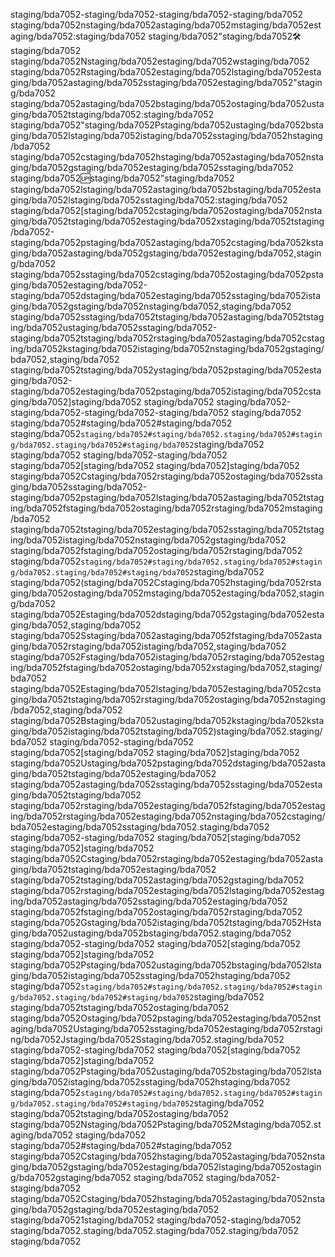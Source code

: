 staging/bda7052-staging/bda7052-staging/bda7052-staging/bda7052
staging/bda7052nstaging/bda7052astaging/bda7052mstaging/bda7052estaging/bda7052:staging/bda7052 staging/bda7052"staging/bda7052🛠staging/bda7052 staging/bda7052Nstaging/bda7052estaging/bda7052wstaging/bda7052 staging/bda7052Rstaging/bda7052estaging/bda7052lstaging/bda7052estaging/bda7052astaging/bda7052sstaging/bda7052estaging/bda7052"staging/bda7052
staging/bda7052astaging/bda7052bstaging/bda7052ostaging/bda7052ustaging/bda7052tstaging/bda7052:staging/bda7052 staging/bda7052"staging/bda7052Pstaging/bda7052ustaging/bda7052bstaging/bda7052lstaging/bda7052istaging/bda7052sstaging/bda7052hstaging/bda7052 staging/bda7052cstaging/bda7052hstaging/bda7052astaging/bda7052nstaging/bda7052gstaging/bda7052estaging/bda7052sstaging/bda7052 staging/bda7052🆙staging/bda7052"staging/bda7052
staging/bda7052lstaging/bda7052astaging/bda7052bstaging/bda7052estaging/bda7052lstaging/bda7052sstaging/bda7052:staging/bda7052 staging/bda7052[staging/bda7052cstaging/bda7052ostaging/bda7052nstaging/bda7052tstaging/bda7052estaging/bda7052xstaging/bda7052tstaging/bda7052-staging/bda7052pstaging/bda7052astaging/bda7052cstaging/bda7052kstaging/bda7052astaging/bda7052gstaging/bda7052estaging/bda7052,staging/bda7052 staging/bda7052sstaging/bda7052cstaging/bda7052ostaging/bda7052pstaging/bda7052estaging/bda7052-staging/bda7052dstaging/bda7052estaging/bda7052sstaging/bda7052istaging/bda7052gstaging/bda7052nstaging/bda7052,staging/bda7052 staging/bda7052sstaging/bda7052tstaging/bda7052astaging/bda7052tstaging/bda7052ustaging/bda7052sstaging/bda7052-staging/bda7052tstaging/bda7052rstaging/bda7052astaging/bda7052cstaging/bda7052kstaging/bda7052istaging/bda7052nstaging/bda7052gstaging/bda7052,staging/bda7052 staging/bda7052tstaging/bda7052ystaging/bda7052pstaging/bda7052estaging/bda7052-staging/bda7052estaging/bda7052pstaging/bda7052istaging/bda7052cstaging/bda7052]staging/bda7052
staging/bda7052
staging/bda7052-staging/bda7052-staging/bda7052-staging/bda7052
staging/bda7052
staging/bda7052#staging/bda7052#staging/bda7052 staging/bda7052`staging/bda7052#staging/bda7052.staging/bda7052#staging/bda7052.staging/bda7052#staging/bda7052`staging/bda7052
staging/bda7052
staging/bda7052-staging/bda7052 staging/bda7052[staging/bda7052 staging/bda7052]staging/bda7052 staging/bda7052Cstaging/bda7052rstaging/bda7052ostaging/bda7052sstaging/bda7052sstaging/bda7052-staging/bda7052pstaging/bda7052lstaging/bda7052astaging/bda7052tstaging/bda7052fstaging/bda7052ostaging/bda7052rstaging/bda7052mstaging/bda7052 staging/bda7052tstaging/bda7052estaging/bda7052sstaging/bda7052tstaging/bda7052istaging/bda7052nstaging/bda7052gstaging/bda7052 staging/bda7052fstaging/bda7052ostaging/bda7052rstaging/bda7052 staging/bda7052`staging/bda7052#staging/bda7052.staging/bda7052#staging/bda7052.staging/bda7052#staging/bda7052`staging/bda7052 staging/bda7052(staging/bda7052Cstaging/bda7052hstaging/bda7052rstaging/bda7052ostaging/bda7052mstaging/bda7052estaging/bda7052,staging/bda7052 staging/bda7052Estaging/bda7052dstaging/bda7052gstaging/bda7052estaging/bda7052,staging/bda7052 staging/bda7052Sstaging/bda7052astaging/bda7052fstaging/bda7052astaging/bda7052rstaging/bda7052istaging/bda7052,staging/bda7052 staging/bda7052Fstaging/bda7052istaging/bda7052rstaging/bda7052estaging/bda7052fstaging/bda7052ostaging/bda7052xstaging/bda7052,staging/bda7052 staging/bda7052Estaging/bda7052lstaging/bda7052estaging/bda7052cstaging/bda7052tstaging/bda7052rstaging/bda7052ostaging/bda7052nstaging/bda7052,staging/bda7052 staging/bda7052Bstaging/bda7052ustaging/bda7052kstaging/bda7052kstaging/bda7052istaging/bda7052tstaging/bda7052)staging/bda7052.staging/bda7052
staging/bda7052-staging/bda7052 staging/bda7052[staging/bda7052 staging/bda7052]staging/bda7052 staging/bda7052Ustaging/bda7052pstaging/bda7052dstaging/bda7052astaging/bda7052tstaging/bda7052estaging/bda7052 staging/bda7052astaging/bda7052sstaging/bda7052sstaging/bda7052estaging/bda7052tstaging/bda7052 staging/bda7052rstaging/bda7052estaging/bda7052fstaging/bda7052estaging/bda7052rstaging/bda7052estaging/bda7052nstaging/bda7052cstaging/bda7052estaging/bda7052sstaging/bda7052.staging/bda7052
staging/bda7052-staging/bda7052 staging/bda7052[staging/bda7052 staging/bda7052]staging/bda7052 staging/bda7052Cstaging/bda7052rstaging/bda7052estaging/bda7052astaging/bda7052tstaging/bda7052estaging/bda7052 staging/bda7052tstaging/bda7052astaging/bda7052gstaging/bda7052 staging/bda7052rstaging/bda7052estaging/bda7052lstaging/bda7052estaging/bda7052astaging/bda7052sstaging/bda7052estaging/bda7052 staging/bda7052fstaging/bda7052ostaging/bda7052rstaging/bda7052 staging/bda7052Gstaging/bda7052istaging/bda7052tstaging/bda7052Hstaging/bda7052ustaging/bda7052bstaging/bda7052.staging/bda7052
staging/bda7052-staging/bda7052 staging/bda7052[staging/bda7052 staging/bda7052]staging/bda7052 staging/bda7052Pstaging/bda7052ustaging/bda7052bstaging/bda7052lstaging/bda7052istaging/bda7052sstaging/bda7052hstaging/bda7052 staging/bda7052`staging/bda7052#staging/bda7052.staging/bda7052#staging/bda7052.staging/bda7052#staging/bda7052`staging/bda7052 staging/bda7052tstaging/bda7052ostaging/bda7052 staging/bda7052Ostaging/bda7052pstaging/bda7052estaging/bda7052nstaging/bda7052Ustaging/bda7052sstaging/bda7052estaging/bda7052rstaging/bda7052Jstaging/bda7052Sstaging/bda7052.staging/bda7052
staging/bda7052-staging/bda7052 staging/bda7052[staging/bda7052 staging/bda7052]staging/bda7052 staging/bda7052Pstaging/bda7052ustaging/bda7052bstaging/bda7052lstaging/bda7052istaging/bda7052sstaging/bda7052hstaging/bda7052 staging/bda7052`staging/bda7052#staging/bda7052.staging/bda7052#staging/bda7052.staging/bda7052#staging/bda7052`staging/bda7052 staging/bda7052tstaging/bda7052ostaging/bda7052 staging/bda7052Nstaging/bda7052Pstaging/bda7052Mstaging/bda7052.staging/bda7052
staging/bda7052
staging/bda7052#staging/bda7052#staging/bda7052 staging/bda7052Cstaging/bda7052hstaging/bda7052astaging/bda7052nstaging/bda7052gstaging/bda7052estaging/bda7052lstaging/bda7052ostaging/bda7052gstaging/bda7052
staging/bda7052
staging/bda7052-staging/bda7052 staging/bda7052Cstaging/bda7052hstaging/bda7052astaging/bda7052nstaging/bda7052gstaging/bda7052estaging/bda7052 staging/bda70521staging/bda7052
staging/bda7052-staging/bda7052 staging/bda7052.staging/bda7052.staging/bda7052.staging/bda7052
staging/bda7052